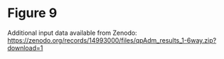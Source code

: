 # Figure 9

Additional input data available from Zenodo: https://zenodo.org/records/14993000/files/qpAdm_results_1-6way.zip?download=1
